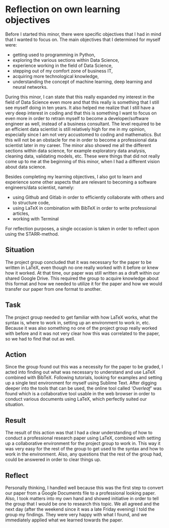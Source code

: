 # Reflection on own learning objectives

Before I started this minor, there were specific objectives that I had in mind that I wanted to focus on. The main objectives that I determined for myself were:

* getting used to programming in Python,
* exploring the various sections within Data Science,
* experience working in the field of Data Science,
* stepping out of my comfort zone of business IT,
* acquiring more technological knowledge,
* understanding the concept of machine learning, deep learning and neural networks.

During this minor, I can state that this really expanded my interest in the field of Data Science even more and that this really is something that I still see myself doing in ten years. It also helped me realize that I still have a very deep interest in coding and that this is something I want to focus on even more in order to retrain myself to become a developer/software engineer as well, instead of a business consultant. The level required to be an efficient data scientist is still relatively high for me in my opinion, especially since I am not very accustomed to coding and mathematics. But this will not be an obstacle for me in order to become a professional data scientist later in my career. The minor also showed me all the different sections within data science, for example exploratory data analysis, cleaning data, validating models, etc. These were things that did not really come up to me at the beginning of this minor, when I had a different vision about data science.

Besides completing my learning objectives, I also got to learn and experience some other aspects that are relevant to becoming a software engineers/data scientist, namely:

* using Github and Gitlab in order to efficiently collaborate with others and to structure code,
* using LaTeX in combination with BibTeX in order to write professional articles,
* working with Terminal

For reflection purposes, a single occasion is taken in order to reflect upon using the STARR-method.

## Situation

The project group concluded that it was necessary for the paper to be written in LaTeX, even though no one really worked with it before or knew how it worked. At that time, our paper was still written as a draft within our shared Google Drive. This required the group to acquire knowledge about this format and how we needed to utilize it for the paper and how we would transfer our paper from one format to another.

## Task

The project group needed to get familiar with how LaTeX works, what the syntax is, where to work in, setting up an environment to work in, etc. Because it was also something no one of the project group really worked with before and it was not very clear how this was correlated to the paper, so we had to find that out as well.

## Action

Since the group found out this was a necessity for the paper to be graded, I acted into finding out what was necessary to understand and use LaTeX combined with BibTeX. Following tutorials, looking for examples and setting up a single test environment for myself using Sublime Text. After digging deeper into the tools that can be used, the online tool called *‘Overleaf’* was found which is a collaborative tool usable in the web browser in order to conduct various documents using LaTeX, which perfectly suited our situation.

## Result

The result of this action was that I had a clear understanding of how to conduct a professional research paper using LaTeX, combined with setting up a collaborative environment for the project group to work in. This way it was very easy for the rest of the group to get used to the syntax and how to work in the environment. Also, any questions that the rest of the group had, could be answered in order to clear things up.

## Reflect

Personally thinking, I handled well because this was the first step to convert our paper from a Google Documents file to a professional looking paper. Also, I took matters into my own hand and showed initiative in order to tell the group that I would be one to research this topic. We all agreed and the next day (after the weekend since it was a late Friday evening) I told the group my findings. They were very happy with what I found, and we immediately applied what we learned towards the paper.
